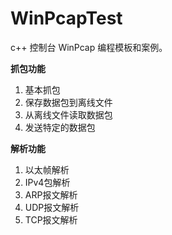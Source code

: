 # WinPcapTest

c++ 控制台 WinPcap 编程模板和案例。

**抓包功能**

1. 基本抓包
2. 保存数据包到离线文件
3. 从离线文件读取数据包
4. 发送特定的数据包

**解析功能**

1. 以太帧解析
2. IPv4包解析
3. ARP报文解析
4. UDP报文解析
5. TCP报文解析